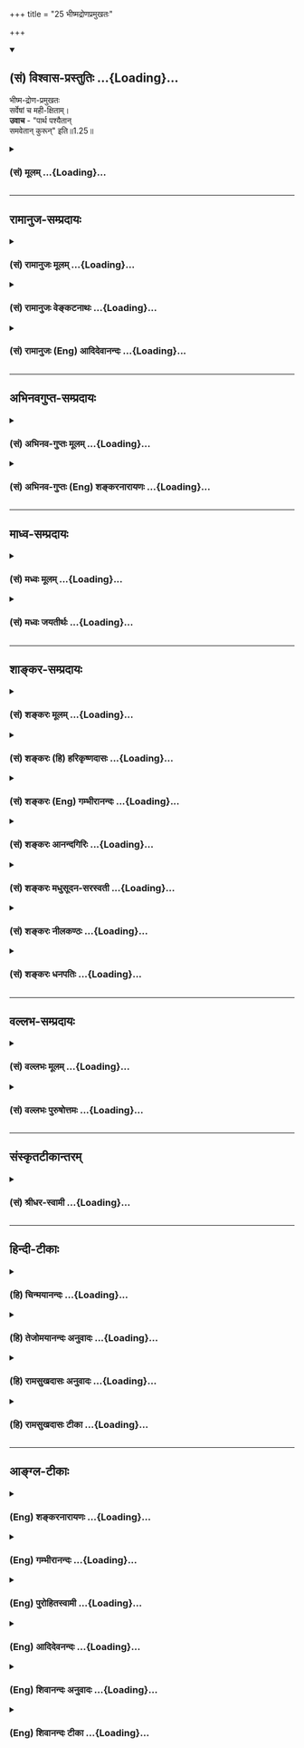 +++
title = "25 भीष्मद्रोणप्रमुखतः"

+++
<div class="js_include" newlevelforh1="2" title="(सं) विश्वास-प्रस्तुतिः" unfilled url="/purANam_vaiShNavam/mahAbhAratam/06-bhIShma-parva/03-bhagavad-gItA-parva/saMskRtam/vishvAsa-prastutiH/01_arjuna-viShAda-yogaH/25_bhIShmadroNapramu.md">
<details open><summary><h2>(सं) विश्वास-प्रस्तुतिः ...{Loading}...</h2></summary>

भीष्म-द्रोण-प्रमुखतः  
सर्वेषां च मही-क्षिताम्।  
**उवाच** - "पार्थ पश्यैतान्  
समवेतान् कुरून्" इति॥1.25॥
</details>
</div>
<div class="js_include collapsed" newlevelforh1="3" title="(सं) मूलम्" unfilled url="/purANam_vaiShNavam/mahAbhAratam/06-bhIShma-parva/03-bhagavad-gItA-parva/saMskRtam/mUlam/01_arjuna-viShAda-yogaH/25_bhIShmadroNapramu.md">
<details><summary><h3>(सं) मूलम् ...{Loading}...</h3></summary>

भीष्मद्रोणप्रमुखतः सर्वेषां च महीक्षिताम्।  
उवाच पार्थ पश्यैतान्समवेतान्कुरूनिति।।1.25।।
</details>
</div>


_________________
## रामानुज-सम्प्रदायः
<div class="js_include collapsed" newlevelforh1="3" title="(सं) रामानुजः मूलम्" unfilled url="/purANam_vaiShNavam/mahAbhAratam/06-bhIShma-parva/03-bhagavad-gItA-parva/saMskRtam/rAmAnujaH/mUlam/01_arjuna-viShAda-yogaH/25_bhIShmadroNapramu.md">
<details><summary><h3>(सं) रामानुजः मूलम् ...{Loading}...</h3></summary>

स च तेन चोदितः तत्क्षणाद् एव
भीष्मद्रोणादीनां सर्वेषाम् एव महीक्षितां पश्यतां यथाचोदितम् अकरोत्।
ईदृशी भवदीयानां विजयस्थितिः इति च अवोचत्।  

</details>
</div>
<div class="js_include collapsed" newlevelforh1="3" title="(सं) रामानुजः वेङ्कटनाथः" unfilled url="/purANam_vaiShNavam/mahAbhAratam/06-bhIShma-parva/03-bhagavad-gItA-parva/saMskRtam/rAmAnujaH/venkaTanAthaH/01_arjuna-viShAda-yogaH/25_bhIShmadroNapramu.md">
<details><summary><h3>(सं) रामानुजः वेङ्कटनाथः ...{Loading}...</h3></summary>

  
  
।।1.25।। एवमुक्तः इत्यादेःमहीक्षिताम् इत्यन्तस्यार्थमाह स चेति।
अर्जुनवचनरथस्थापनयोर्व्यवधायकाभावफलितमुक्तंतत्क्षणादेवेति। भीष्मद्रोणप्रमुखतः
इत्यत्र प्रमुखशब्दः आदिशब्दसमानार्थः तद्गतस्तसिप्रत्ययश्च
सार्वविभक्तिकत्वात् षष्ठीबहुवचनार्थ
इत्यभिप्रायेणोक्तंभीष्मद्रोणादीनामिति। तथाचकारोऽवधारणार्थ इति
दर्शयितुंसर्वेषामेवेत्युक्तम्। अनादरे षष्ठीति व्यञ्जनायपश्यतामिति
पदाध्याहारः। यद्वा प्रमुखतः अग्रत इत्यर्थः। तदेवमहीक्षिताम् इत्यत्रापि
बुद्ध्या निष्कृष्य योजनीयम् तदा चकारः समुच्चयार्थः। भाष्ये त्वेवकारोऽपि
तदर्थ एव पश्यतामिति फलितार्थोक्तिः। उवाच पार्थ इत्यस्य तात्पर्यमाह
ईदृशीति। एतान्समवेतान् इति जेतव्यसमुदायप्रदर्शनेन विजयस्थितिरभिप्रेतेति
भावः। यद्वा धार्तराष्ट्रकर्मकविजयस्थितिरित्यर्थः। धृतराष्ट्रं प्रति
सञ्जयवाक्याभिप्रायेणभवदीयानामित्युक्तम्। अथवा
धार्तराष्ट्रकर्तृकविजयस्थितिरित्यमित्युपालम्भगर्भमवोचदित्यर्थः।
अयमेवार्थ उचितः अर्जुनं प्रति कृष्णेन भवतामित्येतावन्मात्रस्य
वक्तव्यत्वात्। धृतराष्ट्रं प्रति तुभवत्पुत्राणाम् पृ.40रा.भा. इति
पूर्वोक्तवत्भवदीयान्विलोक्य पृ.46रा.भा. इति वक्ष्यमाणवच्चात्रापि
भवदीयनिर्देशोपपत्तेः। किमकुर्वत 1।1 इति गूढाभिसन्धेः पृच्छतो
धृतराष्ट्रस्य गूढाभिसन्धिः सञ्जयो धार्तराष्ट्रहृदयविदारणादिकमेवमकथयत्।  
  
  

</details>
</div>
<div class="js_include collapsed" newlevelforh1="3" title="(सं) रामानुजः (Eng) आदिदेवानन्दः" unfilled url="/purANam_vaiShNavam/mahAbhAratam/06-bhIShma-parva/03-bhagavad-gItA-parva/saMskRtam/rAmAnujaH/english/AdidevAnandaH/01_arjuna-viShAda-yogaH/25_bhIShmadroNapramu.md">
<details><summary><h3>(सं) रामानुजः (Eng) आदिदेवानन्दः ...{Loading}...</h3></summary>

1.20 - 1.25 Arjuna said - Sanjaya said Thus, directed by him, Sri Krsna did immediately as He had been directed, while Bhisma, Drona and others and all the kings were looking on. Such is the prospect of victory for your men.

</details>
</div>


_________________
## अभिनवगुप्त-सम्प्रदायः
<div class="js_include collapsed" newlevelforh1="3" title="(सं) अभिनव-गुप्तः मूलम्" unfilled url="/purANam_vaiShNavam/mahAbhAratam/06-bhIShma-parva/03-bhagavad-gItA-parva/saMskRtam/abhinava-guptaH/mUlam/01_arjuna-viShAda-yogaH/25_bhIShmadroNapramu.md">
<details><summary><h3>(सं) अभिनव-गुप्तः मूलम् ...{Loading}...</h3></summary>

।।1.25।। No commentary.  
  

</details>
</div>
<div class="js_include collapsed" newlevelforh1="3" title="(सं) अभिनव-गुप्तः (Eng) शङ्करनारायणः" unfilled url="/purANam_vaiShNavam/mahAbhAratam/06-bhIShma-parva/03-bhagavad-gItA-parva/saMskRtam/abhinava-guptaH/english/shankaranArAyaNaH/01_arjuna-viShAda-yogaH/25_bhIShmadroNapramu.md">
<details><summary><h3>(सं) अभिनव-गुप्तः (Eng) शङ्करनारायणः ...{Loading}...</h3></summary>

1.12 1.29 Sri Abhinavgupta did not comment upon this sloka.

</details>
</div>


_________________
## माध्व-सम्प्रदायः
<div class="js_include collapsed" newlevelforh1="3" title="(सं) मध्वः मूलम्" unfilled url="/purANam_vaiShNavam/mahAbhAratam/06-bhIShma-parva/03-bhagavad-gItA-parva/saMskRtam/madhvaH/mUlam/01_arjuna-viShAda-yogaH/25_bhIShmadroNapramu.md">
<details><summary><h3>(सं) मध्वः मूलम् ...{Loading}...</h3></summary>

  
  
।।1.25।। Sri Madhvacharya did not comment on this sloka. The commentary
starts from 2.11.  
  

</details>
</div>
<div class="js_include collapsed" newlevelforh1="3" title="(सं) मध्वः जयतीर्थः" unfilled url="/purANam_vaiShNavam/mahAbhAratam/06-bhIShma-parva/03-bhagavad-gItA-parva/saMskRtam/madhvaH/jayatIrthaH/01_arjuna-viShAda-yogaH/25_bhIShmadroNapramu.md">
<details><summary><h3>(सं) मध्वः जयतीर्थः ...{Loading}...</h3></summary>

  
  
।।1.25।। Sri Jayatirtha did not comment on this sloka. The commentary
starts from 2.11.  
  

</details>
</div>


_________________
## शाङ्कर-सम्प्रदायः
<div class="js_include collapsed" newlevelforh1="3" title="(सं) शङ्करः मूलम्" unfilled url="/purANam_vaiShNavam/mahAbhAratam/06-bhIShma-parva/03-bhagavad-gItA-parva/saMskRtam/shankaraH/mUlam/01_arjuna-viShAda-yogaH/25_bhIShmadroNapramu.md">
<details><summary><h3>(सं) शङ्करः मूलम् ...{Loading}...</h3></summary>

1.25 Sri Sankaracharya did not comment on this sloka. The commentary
starts from 2.10.  
  

</details>
</div>
<div class="js_include collapsed" newlevelforh1="3" title="(सं) शङ्करः (हि) हरिकृष्णदासः" unfilled url="/purANam_vaiShNavam/mahAbhAratam/06-bhIShma-parva/03-bhagavad-gItA-parva/saMskRtam/shankaraH/hindI/harikRShNadAsaH/01_arjuna-viShAda-yogaH/25_bhIShmadroNapramu.md">
<details><summary><h3>(सं) शङ्करः (हि) हरिकृष्णदासः ...{Loading}...</h3></summary>

।।1.25।। Sri Sankaracharya did not comment on this sloka.  
  

</details>
</div>
<div class="js_include collapsed" newlevelforh1="3" title="(सं) शङ्करः (Eng) गम्भीरानन्दः" unfilled url="/purANam_vaiShNavam/mahAbhAratam/06-bhIShma-parva/03-bhagavad-gItA-parva/saMskRtam/shankaraH/english/gambhIrAnandaH/01_arjuna-viShAda-yogaH/25_bhIShmadroNapramu.md">
<details><summary><h3>(सं) शङ्करः (Eng) गम्भीरानन्दः ...{Loading}...</h3></summary>

1.25 Sri Sankaracharya did not comment on this sloka. The commentary
starts from 2.10.

</details>
</div>
<div class="js_include collapsed" newlevelforh1="3" title="(सं) शङ्करः आनन्दगिरिः" unfilled url="/purANam_vaiShNavam/mahAbhAratam/06-bhIShma-parva/03-bhagavad-gItA-parva/saMskRtam/shankaraH/AnandagiriH/01_arjuna-viShAda-yogaH/25_bhIShmadroNapramu.md">
<details><summary><h3>(सं) शङ्करः आनन्दगिरिः ...{Loading}...</h3></summary>

।।1.25।। भीष्मद्रोणादीनामन्येषां च राज्ञामन्तिके रथं स्थापयित्वा
भगवान्किं कृतवानिति तदाह **उवाचेति।  
  
एतानभ्याशे वर्तमानान्कुरून्कुरुवंशप्रसूतान्भवद्भिः सार्धं युद्धार्थं
संगतान्पश्य। दृष्ट्वा च यैः सहात्र युयुत्सा तवोपावर्तते तैः साकं युद्धं
कुरु। नो खल्वेतेषां शस्त्रास्त्रशिक्षावतां महीक्षितामुपेक्षोपपद्यते
सारथ्ये तु न मनः खेदनीयमित्यर्थः।  
**

</details>
</div>
<div class="js_include collapsed" newlevelforh1="3" title="(सं) शङ्करः मधुसूदन-सरस्वती" unfilled url="/purANam_vaiShNavam/mahAbhAratam/06-bhIShma-parva/03-bhagavad-gItA-parva/saMskRtam/shankaraH/madhusUdana-sarasvatI/01_arjuna-viShAda-yogaH/25_bhIShmadroNapramu.md">
<details><summary><h3>(सं) शङ्करः मधुसूदन-सरस्वती ...{Loading}...</h3></summary>

।। 1.25एवमर्जुनेन प्रेरितो भगवानहिंसारूपं धर्ममाश्रित्य प्रायशो
युद्धात्तं व्यावर्तयिष्यतीति धृतराष्ट्राभिप्रायमालक्ष्य तन्निराचिकीर्षुः
संजयो धृतराष्ट्रं प्रत्युक्तवानित्याह वैशम्पायनः। हे भारत धृतराष्ट्र
भरतवंशमर्यादामनुसंधायापि द्रोहं परित्यज ज्ञातीनामिति संबोधनाभिप्रायः।
गुडाकाया निद्राया ईशेन जितनिद्रतया सर्वत्र सावधानेनार्जुनेनैवमुक्तो
भगवान् अयं मद्भृत्योऽपि सारथ्ये मां नियोजयतीति दोषमासज्य नाकुप्यत् नवा
तं युद्धान्न्यवर्तयत् किंतु सेनयोरुभयोर्मध्ये भीष्मद्रोणप्रमुखतः तयोः
प्रमुखे संमुखे सर्वेषां महीक्षितां च संमुखे।
आद्यादित्वात्सार्वविभक्तिकस्तसिः। चकारेण समासनिविष्टोऽपि प्रमुखतःशब्द
आकृष्यते। भीष्मद्रोणयोः पृथक्कीर्तनमतिप्राधान्यसूचनाय। रथोत्तममग्निना
दत्तं दिव्यं रथं भगवता स्वयमेव सारथ्येनाधिष्ठिततया च सर्वोत्तमं
स्थापयित्वा हृषीकेशः सर्वेषां निगूढाभिप्रायज्ञो भगवानार्जुनस्य
शोकमोहावुपस्थिताविति विज्ञाय सोपहासमर्जुनमुवाच। हे पार्थ पृथायाः
स्त्रीस्वभावेन शोकमोहग्रस्ततया तत्संबन्धिनस्तवापि तद्वत्ता समुपस्थितेति
सूचयन् हृषीकेशत्वमात्मनो दर्शयति। पृथा मम पितुः स्वसा तस्याः पुत्रोऽसीति
संबन्धोल्लेखेन चाश्वासयति। मम सारथ्ये निश्चितो भूत्वा सर्वानपि
समवेतान्कुरुन्युयुत्सून्पश्य निःशङ्कतयेति दर्शनविध्यभिप्रायः। अहं
सारथ्येऽतिसावधानस्त्वं तु सांप्रतमेव रथित्वं लक्ष्यसीति किं तव
परसेनादर्शनेनेत्यर्जुनस्य धैर्यमापादयितुं पश्येत्येतावत्पर्यन्तं भगवतो
वाक्यम् अन्यथा रथं सेनयोर्मध्ये स्थापयामासेत्येतावन्मात्रं ब्रूयात्।  
  
  

</details>
</div>
<div class="js_include collapsed" newlevelforh1="3" title="(सं) शङ्करः नीलकण्ठः" unfilled url="/purANam_vaiShNavam/mahAbhAratam/06-bhIShma-parva/03-bhagavad-gItA-parva/saMskRtam/shankaraH/nIlakaNThaH/01_arjuna-viShAda-yogaH/25_bhIShmadroNapramu.md">
<details><summary><h3>(सं) शङ्करः नीलकण्ठः ...{Loading}...</h3></summary>

।।1.25।। महीक्षितां पृथिवीश्वराणाम्।  
  

</details>
</div>
<div class="js_include collapsed" newlevelforh1="3" title="(सं) शङ्करः धनपतिः" unfilled url="/purANam_vaiShNavam/mahAbhAratam/06-bhIShma-parva/03-bhagavad-gItA-parva/saMskRtam/shankaraH/dhanapatiH/01_arjuna-viShAda-yogaH/25_bhIShmadroNapramu.md">
<details><summary><h3>(सं) शङ्करः धनपतिः ...{Loading}...</h3></summary>

।।1.24 1.25।। ततः किं वृत्तमित्यपेक्षायां संजय उवाच **एवमित्यादि।**
यत्तु एवमर्जुनेन प्रेरितो भगवानहिंसारुपं  
  
धर्ममाश्रित्य प्रायशस्तं युद्धाह्यावर्तयिष्यतीति
धृतराष्ट्राभिप्रायमालक्ष्य संजय उवाचेति तदुपेक्ष्यम्। युद्धमेव जातमिति
श्रुतवत एवमभिप्रायवर्णनस्यानुचितत्वात्। एवं पूर्वोक्तेन प्रकारेण
गुडाकेशेनार्जुनेनोक्तो हृषीकेशो भगवान्वासुदेवः सेनयोरुभयोर्मध्ये
भीष्मद्रोणयोः सर्वोत्तमयोः सर्वेषां च महीक्षितां महीपतीनां प्रमुखतः
संमुखे रथोत्तमं दिव्यं रथं स्थापयित्वोवाचोक्तवान्। पार्थ
एतान्कुरुन्भीष्मादीन्समवेतान्युद्धार्थं मिलितान्पश्येति द्वयोरर्थः। तथाच
यस्याज्ञामीश्वरोऽप्यङगीकरोति तस्यार्जुनस्य माहात्म्यं किं वक्तव्यमिति
भावः। हे भारत भरतवंशोद्भवत्वाच्छोकं मा कुर्वित्याशयः।
भरतवंशमर्यादामनुसंधायापि द्रोहं परित्यज ज्ञातीनामिति संबोधनाशय इति
केचित्। गुडाकेशेन जिताज्ञाननिद्रेणैवमुक्तो हृषीकेशः सर्वेन्द्रियनियन्ता
लोकोद्धाराय स्वस्वरुपभूतस्यार्जुनस्यान्तःकरणे शोकमोहयोराविर्भावयिता
सेनयोरुभयोंर्मध्ये भीष्मद्रोणयोः सर्वेषां च राज्ञां प्रमुखतः रथोत्तमं
स्थापयित्वोवाच। हे पार्थ लोकोद्धाराय स्त्रीस्वभावौ शोकमोहावङ्गीकुरु।
कथमित्यपेक्षायामाह। एतान्मिलितान्कुरुन्सर्वान्स्वबान्धवान्पश्य दृष्ट्वा
चैते मदीया एतानहं न हन्मीति निर्विण्णो भवेति
हृषीकेशादिपदैस्तात्पर्यार्थः सूचितः। हृषीकेशः सर्वेषां निगूढाभिप्रायज्ञो
भगवान् अर्जुनस्य शोकमोहावुपस्थिताविति विज्ञाय सोपहासमर्जुनमुवाच हे पार्थ
पृथायाः स्त्रीस्वभावत्वेन शोकमोहग्रस्ततया तत्संबन्धिनस्तवापि
तद्वित्तोपस्थितेति सूचयन् हृषीकेशत्वमात्मनो दर्शयति। पृथा मम पितुः स्वसा
तस्या पुत्रोऽसीति। तत्संबन्धोल्लेखेनवाश्वासयति। मम सारथ्ये निश्चितो
भूत्वा सर्वानपि समवेतान्कुरुन्युयुत्सून्पश्य निःशङ्कतयेति
दर्शनविध्यभिप्रायः। अहं सारथ्येऽतिसावधानस्त्वं तु सांप्रतमेव रथित्वं
त्यक्षयसीति किं तव परसेनादर्शनेनेत्यर्जुनस्य धैर्यमापादयितुं
पश्येत्येतावत्पर्यन्तं भगवतो वाक्यम्। अन्यथा रथं सेनयोर्मध्ये
स्थापयामासेत्येतावदेव ब्रूयादिति केचित्।  

</details>
</div>


_________________
## वल्लभ-सम्प्रदायः
<div class="js_include collapsed" newlevelforh1="3" title="(सं) वल्लभः मूलम्" unfilled url="/purANam_vaiShNavam/mahAbhAratam/06-bhIShma-parva/03-bhagavad-gItA-parva/saMskRtam/vallabhaH/mUlam/01_arjuna-viShAda-yogaH/25_bhIShmadroNapramu.md">
<details><summary><h3>(सं) वल्लभः मूलम् ...{Loading}...</h3></summary>

।।1.24 1.25।। एवमुक्तः स भगवान् वासुदेवः सर्वेषां भीष्मादीनां प्रमुखतश्च
यथोक्तं दर्शयन् चकार।  

</details>
</div>
<div class="js_include collapsed" newlevelforh1="3" title="(सं) वल्लभः पुरुषोत्तमः" unfilled url="/purANam_vaiShNavam/mahAbhAratam/06-bhIShma-parva/03-bhagavad-gItA-parva/saMskRtam/vallabhaH/puruShottamaH/01_arjuna-viShAda-yogaH/25_bhIShmadroNapramu.md">
<details><summary><h3>(सं) वल्लभः पुरुषोत्तमः ...{Loading}...</h3></summary>

  
  
।।1.25।। भीष्मद्रोणौ च परमयुद्धविशारदाविति तत्प्रमुखतः रथं स्थापयित्वा
सर्वेषां महीक्षितां राज्ञां च हे पार्थ समवेतान् मिलितान् कुरूनेतान्
पश्येत्युवाच।  
  
  
  

</details>
</div>


_________________
## संस्कृतटीकान्तरम्
<div class="js_include collapsed" newlevelforh1="3" title="(सं) श्रीधर-स्वामी" unfilled url="/purANam_vaiShNavam/mahAbhAratam/06-bhIShma-parva/03-bhagavad-gItA-parva/saMskRtam/shrIdhara-svAmI/01_arjuna-viShAda-yogaH/25_bhIShmadroNapramu.md">
<details><summary><h3>(सं) श्रीधर-स्वामी ...{Loading}...</h3></summary>

**।।1.25।। भीष्मद्रोणेति।** महीक्षितां पितामहद्रोणराज्ञां च प्रमुखतः
संमुखे रथं स्थापयित्वा हे पार्थ एतान्कुरून्पश्येत्युवाच।  
  

</details>
</div>


_________________
## हिन्दी-टीकाः
<div class="js_include collapsed" newlevelforh1="3" title="(हि) चिन्मयानन्दः" unfilled url="/purANam_vaiShNavam/mahAbhAratam/06-bhIShma-parva/03-bhagavad-gItA-parva/hindI/chinmayAnandaH/01_arjuna-viShAda-yogaH/25_bhIShmadroNapramu.md">
<details><summary><h3>(हि) चिन्मयानन्दः ...{Loading}...</h3></summary>

।।1.25।। भगवान् श्रीकृष्ण ने उस भव्य रथ को भीष्म और द्रोण दोनों के
सम्मुख एक स्थान पर लाकर खड़ा कर दिया। एक कर्तव्यनिष्ठ सारथि के समान वे
अर्जुन से कहते हैं हे पार्थ यहाँ एकत्र हुए इन कौरवों को देखो। सम्पूर्ण
प्रथम अध्याय में केवल ये ही शब्द हैं जिन्हें भगवान ने कहा है। उन शब्दों
ने उस चिनगारी का काम किया जिसने अर्जुन के अहंकार पर आधारित झूठे मूल्यों
एवं धारणाओं के महल को जलाकर राख कर दिया। इसके पश्चात् हम देखेंगे कि इन
शब्दों की अर्जुन पर क्या प्रतिक्रिया हुई और किस प्रकार उसका मन टूटकर
बिखर गया।  
पार्थ का अर्थ है पृथापुत्र अर्जुन। पृथा कुन्ती का दूसरा नाम है। इस
संस्कृत शब्द पार्थ में पार्थिव की गन्ध मिलती है जिसका अर्थ हैमृत्तिका
निर्मित। यह सम्बोधन अत्यन्त अर्थपूर्ण है। इसका तात्पर्य यह है कि गीता
सत्य का संदेश है जिसे अमृत स्वरूप भगवान् ने मनुष्य के सार्वकालिक
प्रतिनिधि र्मत्य पुरुष अर्जुन को सुनाया है।  

</details>
</div>
<div class="js_include collapsed" newlevelforh1="3" title="(हि) तेजोमयानन्दः अनुवादः" unfilled url="/purANam_vaiShNavam/mahAbhAratam/06-bhIShma-parva/03-bhagavad-gItA-parva/hindI/tejomayAnandaH/anuvAdaH/01_arjuna-viShAda-yogaH/25_bhIShmadroNapramu.md">
<details><summary><h3>(हि) तेजोमयानन्दः अनुवादः ...{Loading}...</h3></summary>

।।1.25।। भीष्म, द्रोण तथा पृथ्वी के समस्त शासकों के समक्ष उन्होंने कहा,
"हे पार्थ यहाँ एकत्र हुये कौरवों को देखो"।

</details>
</div>
<div class="js_include collapsed" newlevelforh1="3" title="(हि) रामसुखदासः अनुवादः" unfilled url="/purANam_vaiShNavam/mahAbhAratam/06-bhIShma-parva/03-bhagavad-gItA-parva/hindI/rAmasukhadAsaH/anuvAdaH/01_arjuna-viShAda-yogaH/25_bhIShmadroNapramu.md">
<details><summary><h3>(हि) रामसुखदासः अनुवादः ...{Loading}...</h3></summary>

।।1.24 -- 1.25।। संजय बोले - हे भरतवंशी राजन्! निद्राविजयी अर्जुन के
द्वारा इस तरह कहने पर अन्तर्यामी भगवान् श्रीकृष्ण ने दोनों सेनाओं के
मध्यभाग में पितामह भीष्म और आचार्य द्रोण के सामने तथा सम्पूर्ण राजाओं के
सामने श्रेष्ठ रथको खड़ा करके इस तरह कहा कि 'हे पार्थ! इन इकट्ठे हुए
कुरुवंशियोंको देख'।

</details>
</div>
<div class="js_include collapsed" newlevelforh1="3" title="(हि) रामसुखदासः टीका" unfilled url="/purANam_vaiShNavam/mahAbhAratam/06-bhIShma-parva/03-bhagavad-gItA-parva/hindI/rAmasukhadAsaH/TIkA/01_arjuna-viShAda-yogaH/25_bhIShmadroNapramu.md">
<details><summary><h3>(हि) रामसुखदासः टीका ...{Loading}...</h3></summary>

1.25।।***व्याख्या--*** **'गुडाकेशेन'--'गुडाकेश'** शब्दके दो अर्थ
होते हैं (1) **'गुडा'** नाम मुड़े हुएका है और **'केश'** नाम बालोंका
है। जिसके सिरके बाल मुड़े हुए अर्थात् घुँघराले हैं, उसका नाम
**'गुडाकेश'** है। (2) **'गुडाका'** नाम निद्राका है और **'ईश'** नाम
स्वामीका है। जो निद्राका स्वामी है अर्थात् निद्रा ले चाहे न ले--ऐसा
जिसका निद्रापर अधिकार है, उसका नाम **'गुडाकेश'**है। अर्जुनके केश
घुँघराले थे और उनका निद्रापर आधिपत्य था; अतः उनको **'गुडाकेश'** कहा
गया है।  
**'एवमुक्तः'--** जो निद्रा-आलस्यके सुखका गुलाम नहीं होता और जो
विषय-भोगोंका दास नहीं होता, केवल भगवान्का ही दास (भक्त) होता है, उस
भक्तकी बात भगवान् सुनते हैं; केवल सुनते ही नहीं, उसकी आज्ञाका पालन भी
करते हैं। इसलिये अपने सखा भक्त अर्जुनके द्वारा आज्ञा देनेपर अन्तर्यामी
भगवान् श्रीकृष्णने दोनों सेनाओंके बीचमें अर्जुनका रथ खड़ा कर दिया।  
**'हृषीकेशः'--** इन्द्रियोंका नाम **'हृषीक'** है। जो इन्द्रियोंके ईश
अर्थात् स्वामी हैं, उनको हृषीकेश कहते हैं। पहले इक्कीसवें श्लोकमें और
यहाँ **'हृषीकेश'** कहनेका तात्पर्य है कि जो मन, बुद्धि, इन्द्रियाँ आदि
सबके प्रेरक हैं, सबको आज्ञा देनेवाले हैं, वे ही अन्तर्यामी भगवान् यहाँ
अर्जुनकी आज्ञाका पालन करनेवाले बन गये हैं! यह उनकी अर्जुनपर कितनी अधिक
कृपा है!  
**'सेनयोरुभयोर्मध्ये स्थापयित्वा रथोत्तमम्'--** दोनों सेनाओंके बीचमें
जहाँ खाली जगह थी, वहाँ भगवान्ने अर्जुनके श्रेष्ठ रथको खड़ा कर दिया।  
**'भीष्मद्रोणप्रमुखतः सर्वेषां च महीक्षिताम्'--** उस रथको भी भगवान्ने
विलक्षण चतुराईसे ऐसी जगह खड़ा किया, जहाँसे अर्जुनको कौटुम्बिक
सम्बन्धवाले पितामह भीष्म, विद्याके सम्बन्धवाले आचार्य द्रोण एवं
कौरवसेनाके मुख्यमुख्य राजालोग सामने दिखायी दे सकें।  
**'उवाच पार्थ पश्यैतान्समवेतान्कुरुनिति कुरु'--** पदमें धृतराष्ट्रके
पुत्र और पाण्डुके पुत्र--ये दोनों आ जाते हैं; क्योंकि ये दोनों ही
कुरुवंशी हैं। युद्धके लिये एकत्र हुए इन कुरुवंशियोंको देख--ऐसा कहनेका
तात्पर्य है कि इन कुरुवंशियोंको देखकर अर्जुनके भीतर यह भाव पैदा हो जाय
कि हम सब एक ही तो हैं! इस पक्षके हों, चाहे उस पक्षके हों; भले हों, चाहे
बुरे हों; सदाचारी हों; चाहे दुराचारी हों; पर हैं सब अपने ही कुटुम्बी। इस
कारण अर्जुनमें छिपा हुआ कौटुम्बिक ममतायुक्त मोह जाग्रत् हो जाय और मोह
जाग्रत् होनेसे अर्जुन जिज्ञासु बन जाय, जिससे अर्जुनको निमित्त बनाकर भावी
कलियुगी जीवोंके कल्याणके लिये गीताका महान् उपदेश किया जा सके --इसी भावसे
भगवान्ने यहाँ **'पश्यैतान् समवेतान् कुरुन्'** कहा है। नहीं तो भगवान्
**'पश्यैतान् धार्तराष्ट्रान् समानिति'--** ऐसा भी कर सकते थे; परन्तु
ऐसा कहनेसे अर्जुनके भीतर युद्ध करनेका जोश आता; जिससे गीताके प्राकट्यका
अवसर ही नहीं आता और अर्जुनके भीतरका प्रसुप्त कौटुम्बिक मोह भी दूर नहीं
होता, जिसको दूर करना भगवान् अपनी जिम्मेवारी मानते हैं। जैसे कोई फोड़ा हो
जाता है तो वैद्यलोग पहले उसको पकानेकी चेष्टा करते हैं और जब वह पक जाता
है तब उसको चीरा देकर साफ कर देते हैं; ऐसे ही भगवान् भक्तके भीतर छिपे हुए
मोहको पहले जाग्रत् करके फिर उसको मिटाते हैं। यहाँ भी भगवान् अर्जुनके
भीतर छिपे हुए मोहको **'कुरुन् पश्य'** कहकर जाग्रत् कर रहे हैं, जिसको
आगे उपदेश देकर नष्ट कर देंगे।  
  
  
अर्जुनने कहा था कि 'इनको मैं देख लूँ'--**'निरीक्षे'** (1।
22)**'अवेक्षे'** (1। 23); अतः यहाँ भगवान्को **'पश्य'** (तू देख
ले)--ऐसा कहनेकी जरूरत ही नहीं थी। भगवान्को तो केवल रथ खड़ा कर देना
चाहिये था। परन्तु  
  
भगवान्ने रथ खड़ा करके अर्जुनके मोहको जाग्रत् करनेके लिये ही **'कुरुन्
पश्य'** (इन कुरुवंशियोंको देख)--ऐसा कहा है।  
कौटुम्बिक स्नेह और भगवत्प्रेम--इन दोनोंमें बहुत अन्तर है। कुटुम्बमें
ममतायुक्त स्नेह हो जाता है तो कुटुम्बके अवगुणोंकी तरफ खयाल जाता ही नहीं;
किन्तु 'ये मेरे हैं'--ऐसा भाव रहता है। ऐसे ही भगवान्का भक्तमें विशेष
स्नेह हो जाता है तो भक्तके अवगुणोंकी तरफ भगवान्का खयाल जाता ही नहीं;
किन्तु 'यह मेरा ही  
  
है'--ऐसा ही भाव रहता है। कौटुम्बिक स्नेहमें क्रिया तथा पदार्थ-(शरीरादि-)
की और भगवत्प्रेममें भावकी मुख्यता रहती है। कौटुम्बिक स्नेहमें
मूढ़ता-(मोह-) की और भगवत्प्रेममें आत्मीयताकी मुख्यता रहती है। कौटुम्बिक
स्नेहमें अँधेरा और भगवत्प्रेममें प्रकाश रहता है। कौटुम्बिक स्नेहमें
मनुष्य कर्तव्यच्युत हो जाता है और भगवत्प्रेममें तल्लीनताके कारण
कर्तव्यपालनमें विस्मृति तो हो सकती है पर भक्त कभी कर्तव्यच्युत नहीं
होता। कौटुम्बिक स्नेहमें कुटुम्बियोंकी और भगवत्प्रेममें भगवान्की
प्रधानता होती है।  
  
  
***सम्बन्ध***  पूर्वश्लोकमें भगवान्ने अर्जुनसे कुरूवंशियोंको देखनेके
लिये कहा। उसके बाद क्या हुया इसका वर्णन सञ्जय आगेके श्लोकोंमें करते हैं।

</details>
</div>


_________________
## आङ्ग्ल-टीकाः
<div class="js_include collapsed" newlevelforh1="3" title="(Eng) शङ्करनारायणः" unfilled url="/purANam_vaiShNavam/mahAbhAratam/06-bhIShma-parva/03-bhagavad-gItA-parva/english/shankaranArAyaNaH/01_arjuna-viShAda-yogaH/25_bhIShmadroNapramu.md">
<details><summary><h3>(Eng) शङ्करनारायणः ...{Loading}...</h3></summary>

1.25. There in both the armies, the son of Prtha observed his fathers,
and paternal grandfathers, teachers, maternal uncles, brothers, sons,
sons' sons and comrades, fathers-in-law, and also friends.

</details>
</div>
<div class="js_include collapsed" newlevelforh1="3" title="(Eng) गम्भीरानन्दः" unfilled url="/purANam_vaiShNavam/mahAbhAratam/06-bhIShma-parva/03-bhagavad-gItA-parva/english/gambhIrAnandaH/01_arjuna-viShAda-yogaH/25_bhIShmadroNapramu.md">
<details><summary><h3>(Eng) गम्भीरानन्दः ...{Loading}...</h3></summary>

1.24 1.25 Sanjay said O scion of the line of Bharata (Dhrtararastra),
Hrsikesa, being told so by Gudakesa (Arjuna), placed the excellent chariot between the two armies, in front of Bhisma and Drona as also all the rulers of the earth, and said, 'O Partha (Arjuna), see these assempled people of the Kuru dynasty.'

</details>
</div>
<div class="js_include collapsed" newlevelforh1="3" title="(Eng) पुरोहितस्वामी" unfilled url="/purANam_vaiShNavam/mahAbhAratam/06-bhIShma-parva/03-bhagavad-gItA-parva/english/purohitasvAmI/01_arjuna-viShAda-yogaH/25_bhIShmadroNapramu.md">
<details><summary><h3>(Eng) पुरोहितस्वामी ...{Loading}...</h3></summary>

1.25 Whither Bheeshma and Drona had led all the rulers of the earth, and spoke thus: O Arjuna! Behold these members of the family of Kuru assembled.

</details>
</div>
<div class="js_include collapsed" newlevelforh1="3" title="(Eng) आदिदेवनन्दः" unfilled url="/purANam_vaiShNavam/mahAbhAratam/06-bhIShma-parva/03-bhagavad-gItA-parva/english/AdidevanandaH/01_arjuna-viShAda-yogaH/25_bhIShmadroNapramu.md">
<details><summary><h3>(Eng) आदिदेवनन्दः ...{Loading}...</h3></summary>

1.24 - 1.25 Sanjaya said: Thus addressed by Arjuna, Sri Krsna drew up that best of chariots between the two armies before the view of Bhisma and Drona and all the other kings, O Dhrtarastra, and said, 'O Arjuna,
behold these assembled Kauravas.'

</details>
</div>
<div class="js_include collapsed" newlevelforh1="3" title="(Eng) शिवानन्दः अनुवादः" unfilled url="/purANam_vaiShNavam/mahAbhAratam/06-bhIShma-parva/03-bhagavad-gItA-parva/english/shivAnandaH/anuvAdaH/01_arjuna-viShAda-yogaH/25_bhIShmadroNapramu.md">
<details><summary><h3>(Eng) शिवानन्दः अनुवादः ...{Loading}...</h3></summary>

1.25. In front of Bhishma and Drona, and all the rulers of the earth,
said: "O Arjuna (son of Pritha), behold these Kurus gathered together."

</details>
</div>
<div class="js_include collapsed" newlevelforh1="3" title="(Eng) शिवानन्दः टीका" unfilled url="/purANam_vaiShNavam/mahAbhAratam/06-bhIShma-parva/03-bhagavad-gItA-parva/english/shivAnandaH/TIkA/01_arjuna-viShAda-yogaH/25_bhIShmadroNapramu.md">
<details><summary><h3>(Eng) शिवानन्दः टीका ...{Loading}...</h3></summary>

1.25 भीष्मद्रोणप्रमुखतः in front of Bhishma and Drona; सर्वेषाम् of all;
च and; महीक्षिताम् rulers of the earth; उवाच said; पार्थ O Partha; पश्य
behold; एतान् these; समवेतान् gathered; कुरून् Kurus; इति thus.No Commentary.

</details>
</div>
